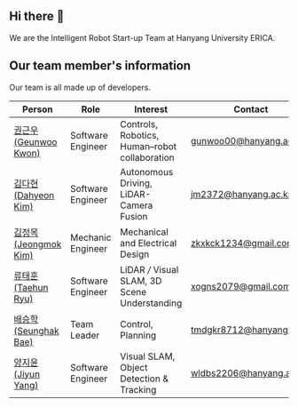 ## Hi there 👋

We are the Intelligent Robot Start-up Team at Hanyang University ERICA.

## Our team member's information
Our team is all made up of developers.

|Person|Role|Interest|Contact|
|---|---|---|---|
[권근우(Geunwoo Kwon)](https://github.com/kwongeunwoo)|Software Engineer|Controls, Robotics, Human–robot collaboration|gunwoo00@hanyang.ac.kr|
[김다현(Dahyeon Kim)](https://github.com/Dadaah)|Software Engineer|Autonomous Driving, LiDAR-Camera Fusion|jm2372@hanyang.ac.kr|
[김정목(Jeongmok Kim)](https://github.com/K2mjeongmok)|Mechanic Engineer|Mechanical and Electrical Design|zkxkck1234@gmail.com|
[류태훈(Taehun Ryu)](https://github.com/taehun-ryu)|Software Engineer|LiDAR */* Visual SLAM, 3D Scene Understanding|xogns2079@gmail.com|
[배승학(Seunghak Bae)](https://github.com/crane1227)|Team Leader|Control, Planning|tmdgkr8712@hanyang.ac.kr|
[양지윤(Jiyun Yang)](https://github.com/jiyun2206)|Software Engineer|Visual SLAM, Object Detection & Tracking|wldbs2206@hanyang.ac.kr|

